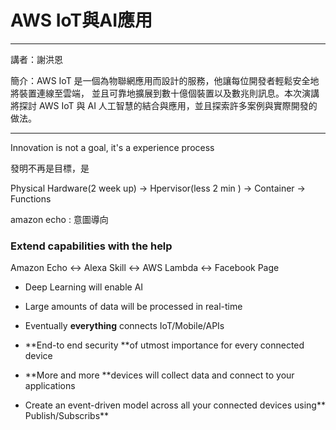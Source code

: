 # AWS IoT與AI應用

---

講者：謝洪恩

簡介：AWS IoT 是一個為物聯網應用而設計的服務，他讓每位開發者輕鬆安全地將裝置連線至雲端， 並且可靠地擴展到數十億個裝置以及數兆則訊息。本次演講將探討 AWS IoT 與 AI 人工智慧的結合與應用，並且探索許多案例與實際開發的做法。

---

Innovation is not a goal, it's a experience process

發明不再是目標，是

Physical Hardware\(2 week up\) -&gt; Hpervisor\(less 2 min \) -&gt; Container -&gt; Functions

amazon echo : 意圖導向

### Extend capabilities with the help

Amazon Echo &lt;-&gt; Alexa Skill &lt;-&gt; AWS Lambda &lt;-&gt; Facebook Page



* Deep Learning will enable AI

* Large amounts of data will be processed in real-time

* Eventually **everything** connects IoT/Mobile/APIs

* **End-to end security **of utmost importance for every connected device

* **More and more **devices will collect data and connect to your applications

* Create an event-driven model across all your connected devices using** Publish/Subscribs**



